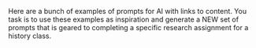 Here are a bunch of examples of prompts for AI with links to content. You task is to use these examples as inspiration and generate a NEW set of prompts that is geared to completing a specific research assignment for a history class.
